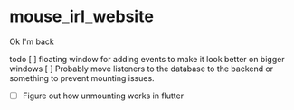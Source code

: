 # mouse_irl_website

Ok I'm back

todo
[ ] floating window for adding events to make it look better on bigger windows
[ ] Probably move listeners to the database to the backend or something to prevent mounting issues.
- [ ] Figure out how unmounting works in flutter